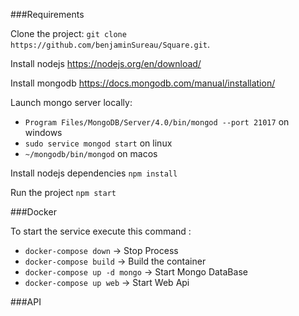###Requirements

Clone the project: ``git clone https://github.com/benjaminSureau/Square.git``.

Install nodejs https://nodejs.org/en/download/

Install mongodb https://docs.mongodb.com/manual/installation/

Launch mongo server locally:

* ``Program Files/MongoDB/Server/4.0/bin/mongod --port 21017`` on windows
* ``sudo service mongod start`` on linux
* ``~/mongodb/bin/mongod`` on macos

Install nodejs dependencies ``npm install``

Run the project ``npm start``

###Docker

To start the service execute this command :

* ``docker-compose down`` -> Stop Process
* ``docker-compose build`` -> Build the container
* ``docker-compose up -d mongo`` -> Start Mongo DataBase
* ``docker-compose up web`` -> Start Web Api


###API

